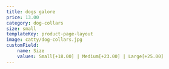 ```yaml
---
title: dogs galore
price: 13.00
category: dog-collars
size: small
templateKey: product-page-layout
image: catty/dog-collars.jpg
customField: 
    name: Size
    values: Small[+18.00] | Medium[+23.00] | Large[+25.00]
---
```


